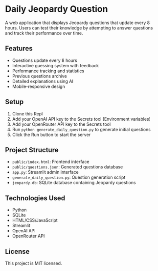 
# Daily Jeopardy Question

A web application that displays Jeopardy questions that update every 8 hours. Users can test their knowledge by attempting to answer questions and track their performance over time.

## Features

- Questions update every 8 hours
- Interactive guessing system with feedback
- Performance tracking and statistics
- Previous questions archive
- Detailed explanations using AI
- Mobile-responsive design

## Setup

1. Clone this Repl
2. Add your OpenAI API key to the Secrets tool (Environment variables)
3. Add your OpenRouter API key to the Secrets tool
4. Run `python generate_daily_question.py` to generate initial questions
5. Click the Run button to start the server

## Project Structure

- `public/index.html`: Frontend interface
- `public/questions.json`: Generated questions database
- `app.py`: Streamlit admin interface
- `generate_daily_question.py`: Question generation script
- `jeopardy.db`: SQLite database containing Jeopardy questions

## Technologies Used

- Python
- SQLite
- HTML/CSS/JavaScript
- Streamlit
- OpenAI API
- OpenRouter API

## License

This project is MIT licensed.
